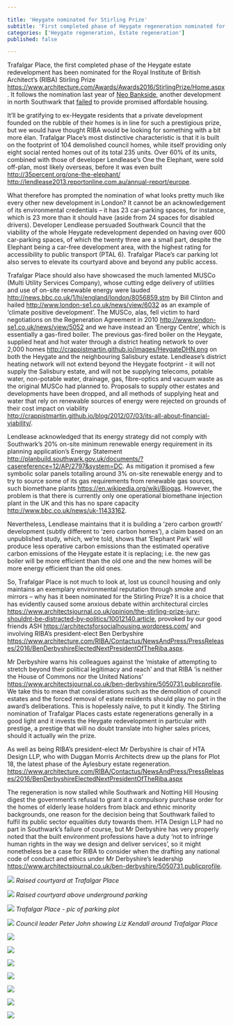 ```yaml
---

title: 'Heygate nominated for Stirling Prize'
subtitle: 'First completed phase of Heygate regeneration nominated for architecture award'
categories: ['Heygate regeneration, Estate regeneration']
published: false

---
```

Trafalgar Place, the first completed phase of the Heygate estate redevelopment has been nominated for the Royal Institute of British Architect’s (RIBA) Stirling Prize https://www.architecture.com/Awards/Awards2016/StirlingPrize/Home.aspx.
It follows the nomination last year of [Neo Bankside](http://35percent.org/neo-bankside), another development in north Southwark that [failed](https://www.theguardian.com/artanddesign/architecture-design-blog/2015/jul/21/neo-bankside-how-richard-rogers-new-non-dom-accom-cut-out-the-poor) to provide promised affordable housing.

It’ll be gratifying to ex-Heygate residents that a private development founded on the rubble of their homes is in line for such a prestigious prize, but we would have thought RIBA would be looking for something with a bit more élan.  Trafalgar Place’s most distinctive characteristic is that it is built on the footprint of 104 demolished council homes, while itself providing only eight social rented homes out of its total 235 units.  Over 60% of its units, combined with those of developer Lendlease’s One the Elephant, were sold off-plan, most likely overseas, before it was even built http://35percent.org/one-the-elephant/ http://lendlease2013.reportonline.com.au/annual-report/europe.

What therefore has prompted the nomination of what looks pretty much like every other new development in London?  It cannot be an acknowledgement of its environmental credentials – it has 23 car-parking spaces, for instance, which is 23 more than it should have (aside from 24 spaces for disabled drivers).  Developer Lendlease persuaded Southwark Council that the viability of the whole Heygate redevelopment depended on having over 600 car-parking spaces, of which the twenty three are a small part, despite the Elephant being a car-free development area, with the highest rating for accessibility to public transport (PTAL 6).  Trafalgar Place’s car parking lot also serves to elevate its courtyard above and beyond any public access.

Trafalgar Place should also have showcased the much lamented MUSCo (Multi Utility Services Company), whose cutting edge delivery of utilities and use of on-site renewable energy were lauded http://news.bbc.co.uk/1/hi/england/london/8056859.stm by Bill Clinton and hailed http://www.london-se1.co.uk/news/view/6032 as an example of ‘climate positive development’.  The MUSCo, alas, fell victim to hard negotiations on the Regeneration Agreement in 2010 http://www.london-se1.co.uk/news/view/5052 and we have instead an ‘Energy Centre’, which is essentially a gas-fired boiler.  The previous gas-fired boiler on the Heygate, supplied heat and hot water through a district heating network  to over 2,000 homes http://crappistmartin.github.io/images/HeygateDHN.png on both the Heygate and the neighbouring Salisbury estate.  Lendlease’s  district heating network will not extend beyond the Heygate footprint - it will not supply the Salisbury estate, and will not be supplying telecoms, potable water, non-potable water, drainage, gas, fibre-optics and vacuum waste as the original MUSCo had planned to. Proposals to supply other estates and developments have been dropped, and all methods of supplying heat and water that rely on renewable sources of energy were rejected on grounds of their cost impact on viability http://crappistmartin.github.io/blog/2012/07/03/its-all-about-financial-viability/.

Lendlease acknowledged that its energy strategy did not comply with Southwark’s 20% on-site minimum renewable energy requirement in its planning application’s Energy Statement http://planbuild.southwark.gov.uk/documents/?casereference=12/AP/2797&system=DC. As mitigation it promised a few symbolic solar panels totalling around 3% on-site renewable energy and to try to source some of its gas requirements from renewable gas sources, such biomethane plants https://en.wikipedia.org/wiki/Biogas. However, the problem is that there is currently only one operational biomethane injection plant in the UK and this has no spare capacity http://www.bbc.co.uk/news/uk-11433162.

Nevertheless, Lendlease maintains that it is building a ‘zero carbon growth’ development (subtly different to ‘zero carbon homes’), a  claim based on an unpublished study, which, we’re told, shows that ‘Elephant Park’ will produce less operative carbon emissions than the estimated operative carbon emissions of the Heygate estate it is replacing; i.e. the new gas boiler will be more efficient than the old one and the new homes will be more energy efficient than the old ones.

So, Trafalgar Place is not much to look at, lost us council housing and only maintains an exemplary environmental reputation through smoke and mirrors – why has it been nominated for the Stirling Prize?  It is a choice that has evidently caused some anxious debate within architectural circles https://www.architectsjournal.co.uk/opinion/the-stirling-prize-jury-shouldnt-be-distracted-by-politics/10012140.article, provoked by our good friends ASH https://architectsforsocialhousing.wordpress.com/  and involving RIBA’s president-elect Ben Derbyshire https://www.architecture.com/RIBA/Contactus/NewsAndPress/PressReleases/2016/BenDerbyshireElectedNextPresidentOfTheRiba.aspx.

Mr Derbyshire warns his colleagues against the ‘mistake of attempting to stretch beyond their political legitimacy and reach’ and that RIBA ’is neither the House of Commons nor the United Nations’ https://www.architectsjournal.co.uk/ben-derbyshire/5050731.publicprofile.  We take this to mean that considerations such as the demolition of council estates and the forced removal of estate residents should play no part in the award’s deliberations.  This is hopelessly naïve, to put it kindly.   The Stirling nomination of Trafalgar Places casts estate regenerations generally in a good light and it invests the Heygate redevelopment in particular with prestige, a prestige that will no doubt translate into higher sales prices, should it actually win the prize.

As well as being RIBA’s president-elect Mr Derbyshire is chair of HTA Design LLP, who with Duggan Morris Architects drew up the plans for Plot 18, the latest phase of the Aylesbury estate regeneration. https://www.architecture.com/RIBA/Contactus/NewsAndPress/PressReleases/2016/BenDerbyshireElectedNextPresidentOfTheRiba.aspx

The regeneration is now stalled while Southwark and Notting Hill Housing digest the government’s refusal to grant it a compulsory purchase order for the homes of elderly lease holders from black and ethnic minority backgrounds, one reason for the decision being that Southwark failed to fulfil its public sector equalities duty towards them.  HTA Design LLP had no part in Southwark’s failure of course, but Mr Derbyshire has very properly noted that the built environment professions have a duty ‘not to infringe human rights in the way we design and deliver services’, so it might nonetheless be a case for RIBA to consider when the drafting any national code of conduct and ethics under Mr Derbyshire’s leadership https://www.architectsjournal.co.uk/ben-derbyshire/5050731.publicprofile.

![](/img/trafalgarplacecourtyard.jpg)
*Raised courtyard at Trafalgar Place*

![](http://crappistmartin.github.io/images/heygate_raised_courtyards2.png)
*Raised courtyard above underground parking*

![](/img/undergroundcarpark.jpg)
*Trafalgar Place - pic of parking plot*

![](/img/pjlizkendalltrafalgarplace.jpg)
*Council leader Peter John showing Liz Kendall around Trafalgar Place*

![](/img/pj_lizkendal_heygate.png)

![](/img/TrafalgarPlaceCN.png)

![](/img/bojoandpj.jpg)

![](/img/heygatevisit.jpg)

![](/img/brandonlewistrafalgarplace.png)

![](/img/trafalgarplacebasketballcourt.jpg)

![](/img/trafalgarplacedemolition.jpg)



